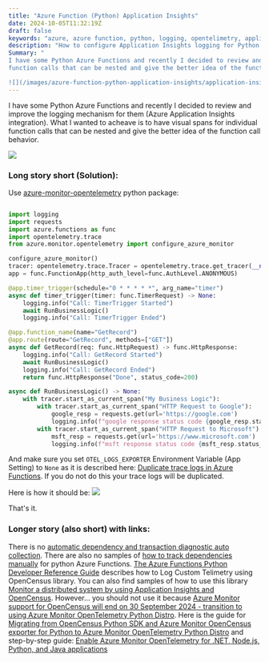 ```yaml
---
title: "Azure Function (Python) Application Insights"
date: 2024-10-05T11:32:19Z
draft: false
keywords: "azure, azure function, python, logging, opentelimetry, application insights"
description: "How to configure Application Insights logging for Python Azure Function"
Summary: "
I have some Python Azure Functions and recently I decided to review and improve the logging mechanism for them (Azure Application Insights integration). What I wanted to acheave is to have visual spans for individual
function calls that can be nested and give the better idea of the function call behavior.

![](/images/azure-function-python-application-insights/application-insights-spans.png)"
---
```


I have some Python Azure Functions and recently I decided to review and improve the logging mechanism for them (Azure Application Insights integration). What I wanted to acheave is to have visual spans for individual
function calls that can be nested and give the better idea of the function call behavior.

![](/images/azure-function-python-application-insights/application-insights-spans.png)

### Long story short (Solution):

Use [azure-monitor-opentelemetry](https://pypi.org/project/azure-monitor-opentelemetry/) python package:

``` python

import logging
import requests
import azure.functions as func
import opentelemetry.trace
from azure.monitor.opentelemetry import configure_azure_monitor

configure_azure_monitor()
tracer: opentelemetry.trace.Tracer = opentelemetry.trace.get_tracer(__name__)
app = func.FunctionApp(http_auth_level=func.AuthLevel.ANONYMOUS)

@app.timer_trigger(schedule="0 * * * * *", arg_name="timer")
async def timer_trigger(timer: func.TimerRequest) -> None:
    logging.info("Call: TimerTrigger Started")
    await RunBusinessLogic()
    logging.info("Call: TimerTrigger Ended")

@app.function_name(name="GetRecord")
@app.route(route="GetRecord", methods=["GET"])
async def GetRecord(req: func.HttpRequest) -> func.HttpResponse:
    logging.info("Call: GetRecord Started")
    await RunBusinessLogic()
    logging.info("Call: GetRecord Ended")
    return func.HttpResponse("Done", status_code=200)

async def RunBusinessLogic() -> None:
    with tracer.start_as_current_span("My Business Logic"):
        with tracer.start_as_current_span("HTTP Request to Google"):
            google_resp = requests.get(url='https://google.com')
            logging.info(f"google response status code {google_resp.status_code}")
        with tracer.start_as_current_span("HTTP Request to Microsoft"):
            msft_resp = requests.get(url='https://www.microsoft.com')
            logging.info(f"msft response status code {msft_resp.status_code}")

```

And make sure you set `OTEL_LOGS_EXPORTER` Environment Variable (App Setting) to `None` as it is described here: [Duplicate trace logs in Azure Functions](https://learn.microsoft.com/en-us/troubleshoot/azure/azure-monitor/app-insights/telemetry/opentelemetry-troubleshooting-python#duplicate-trace-logs-in-azure-functions). If you do not do this your trace logs will be duplicated.

Here is how it should be:
![](/images/azure-function-python-application-insights/application-insights-plain.png)

That's it.

### Longer story (also short) with links:

There is no [automatic dependency and transaction diagnostic auto collection](https://learn.microsoft.com/en-us/azure/azure-monitor/app/asp-net-dependencies#dependency-auto-collection). There are also no samples of [how to track dependencies manually](https://learn.microsoft.com/en-us/azure/azure-monitor/app/api-custom-events-metrics#trackdependency) for python Azure Functions. [The Azure Functions Python Developer Reference Guide](https://learn.microsoft.com/en-us/azure/azure-functions/functions-reference-python?tabs=get-started%2Casgi%2Capplication-level&pivots=python-mode-decorators#log-custom-telemetry) describes how to Log Custom Telimetry using OpenCensus library. You can
also find samples of how to use this library [Monitor a distributed system by using Application Insights and OpenCensus](https://learn.microsoft.com/en-us/azure/architecture/guide/devops/monitor-with-opencensus-application-insights). However... you should not use it because [Azure Monitor support for OpenCensus will end on 30 September 2024 - transition to using Azure Monitor OpenTelemetry Python Distro](https://azure.microsoft.com/en-us/updates/python-opencensus-retirement/#:~:text=On%2030%20September%202024%2C%20we,a%20single%20line%2Dof%2Dcode). Here is the guide for [Migrating from OpenCensus Python SDK and Azure Monitor OpenCensus exporter for Python to Azure Monitor OpenTelemetry Python Distro](https://learn.microsoft.com/en-us/azure/azure-monitor/app/opentelemetry-python-opencensus-migrate) and step-by-step guide: [Enable Azure Monitor OpenTelemetry for .NET, Node.js, Python, and Java applications](https://learn.microsoft.com/en-us/azure/azure-monitor/app/opentelemetry-enable?tabs=python#enable-opentelemetry-with-application-insights)